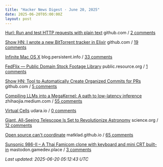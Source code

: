 ```yaml
---
title: "Hacker News Digest · June 20, 2025"
date: 2025-06-20T05:00:00Z
layout: post
---
```


[Hurl: Run and test HTTP requests with plain text](https://github.com/Orange-OpenSource/hurl)  github.com / [2 comments](https://news.ycombinator.com/item?id=44324592)

[Show HN: I wrote a new BitTorrent tracker in Elixir](https://github.com/Dahrkael/ExTracker)  github.com / [19 comments](https://news.ycombinator.com/item?id=44323253)

[Infinite Mac OS X](https://blog.persistent.info/2025/03/infinite-mac-os-x.html)  blog.persistent.info / [33 comments](https://news.ycombinator.com/item?id=44323719)

[FedFlix — Public Domain Stock Footage Library](https://public.resource.org/ntis.gov/index.html)  public.resource.org / [1 comments](https://news.ycombinator.com/item?id=44323914)

[Show HN: Tool to Automatically Create Organized Commits for PRs](https://github.com/edverma/git-smart-squash)  github.com / [5 comments](https://news.ycombinator.com/item?id=44324457)

[Compiling LLMs into a MegaKernel: A path to low-latency inference](https://zhihaojia.medium.com/compiling-llms-into-a-megakernel-a-path-to-low-latency-inference-cf7840913c17)  zhihaojia.medium.com / [55 comments](https://news.ycombinator.com/item?id=44321672)

[Virtual Cells](https://udara.io/science/virtual-cells/)  udara.io / [0 comments](https://news.ycombinator.com/item?id=44295725)

[Giant, All-Seeing Telescope Is Set to Revolutionize Astronomy](https://www.science.org/content/article/giant-all-seeing-telescope-set-revolutionize-astronomy)  science.org / [12 comments](https://news.ycombinator.com/item?id=44323389)

[Open source can't coordinate](https://matklad.github.io/2025/05/20/open-source-cant-coordinate.html)  matklad.github.io / [65 comments](https://news.ycombinator.com/item?id=44323904)

[Sunsonic 986-II – A Thai Famicom clone with keyboard and mini CRT built-in](https://mastodon.gamedev.place/@pikuma/114711138512697712)  mastodon.gamedev.place / [3 comments](https://news.ycombinator.com/item?id=44323411)


_Last updated: 2025-06-20 05:12:43 UTC_
